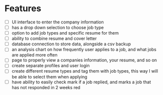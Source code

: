 # Features

- [ ] UI interface to enter the company information
- [ ] has a drop down selection to choose job type
- [ ] option to add job types and specific resume for them
- [ ] ability to combine resume and cover letter
- [ ] database connection to store data, alongside a csv backup
- [ ] an analysis chart on how frequently user applies to a job, and what jobs are applied more often
- [ ] page to properly view a companies information, your resume, and so on
- [ ] create separate profiles and user login
- [ ] create different resume types and tag them with job types, this way I will be able to select them when applying
- [ ] have ability to easily check mark if a job replied, and marks a job that has not responded in 2 weeks red
